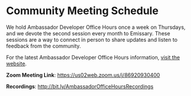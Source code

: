 # Community Meeting Schedule

We hold Ambassador Developer Office Hours once a week on Thursdays, and we devote the second session every month to Emissary.  These sessions are a way to connect in person to share updates and listen to feedback from the community. 

For the latest Ambassador Developer Office Hours information, [visit the website](https://www.getambassador.io/developer-office-hours/).


**Zoom Meeting Link**: https://us02web.zoom.us/j/86920930400

**Recordings**: http://bit.ly/AmbassadorOfficeHoursRecordings
